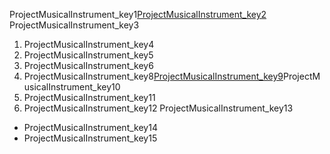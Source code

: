 ProjectMusicalInstrument_key1[ProjectMusicalInstrument_key2](https://codepen.io/rajeev-artha/full/pVdNNK/)
ProjectMusicalInstrument_key3


1. ProjectMusicalInstrument_key4
2. ProjectMusicalInstrument_key5
3. ProjectMusicalInstrument_key6
4. ProjectMusicalInstrument_key8[ProjectMusicalInstrument_key9](https://developer.mozilla.org/en-US/docs/Web/Events/keypress)ProjectMusicalInstrument_key10
5. ProjectMusicalInstrument_key11
6. ProjectMusicalInstrument_key12
ProjectMusicalInstrument_key13
- ProjectMusicalInstrument_key14
- ProjectMusicalInstrument_key15
